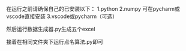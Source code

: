 在运行之前请确保自己的已安装以下：
1.python
2.numpy 可在pycharm或vscode直接安装
3.vscode或pycharm（可选）

然后运行数据生成器.py生成五个excel

接着在相同文件夹下运行点名算法.py即可
